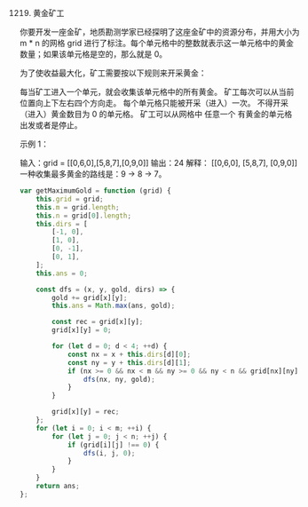 1219. 黄金矿工

你要开发一座金矿，地质勘测学家已经探明了这座金矿中的资源分布，并用大小为 m \* n 的网格 grid 进行了标注。每个单元格中的整数就表示这一单元格中的黄金数量；如果该单元格是空的，那么就是 0。

为了使收益最大化，矿工需要按以下规则来开采黄金：

每当矿工进入一个单元，就会收集该单元格中的所有黄金。
矿工每次可以从当前位置向上下左右四个方向走。
每个单元格只能被开采（进入）一次。
不得开采（进入）黄金数目为 0 的单元格。
矿工可以从网格中 任意一个 有黄金的单元格出发或者是停止。

示例 1：

输入：grid = [[0,6,0],[5,8,7],[0,9,0]]
输出：24
解释：
[[0,6,0],
 [5,8,7],
 [0,9,0]]
一种收集最多黄金的路线是：9 -> 8 -> 7。

```js
var getMaximumGold = function (grid) {
    this.grid = grid;
    this.m = grid.length;
    this.n = grid[0].length;
    this.dirs = [
        [-1, 0],
        [1, 0],
        [0, -1],
        [0, 1],
    ];
    this.ans = 0;

    const dfs = (x, y, gold, dirs) => {
        gold += grid[x][y];
        this.ans = Math.max(ans, gold);

        const rec = grid[x][y];
        grid[x][y] = 0;

        for (let d = 0; d < 4; ++d) {
            const nx = x + this.dirs[d][0];
            const ny = y + this.dirs[d][1];
            if (nx >= 0 && nx < m && ny >= 0 && ny < n && grid[nx][ny] > 0) {
                dfs(nx, ny, gold);
            }
        }

        grid[x][y] = rec;
    };
    for (let i = 0; i < m; ++i) {
        for (let j = 0; j < n; ++j) {
            if (grid[i][j] !== 0) {
                dfs(i, j, 0);
            }
        }
    }
    return ans;
};
```
